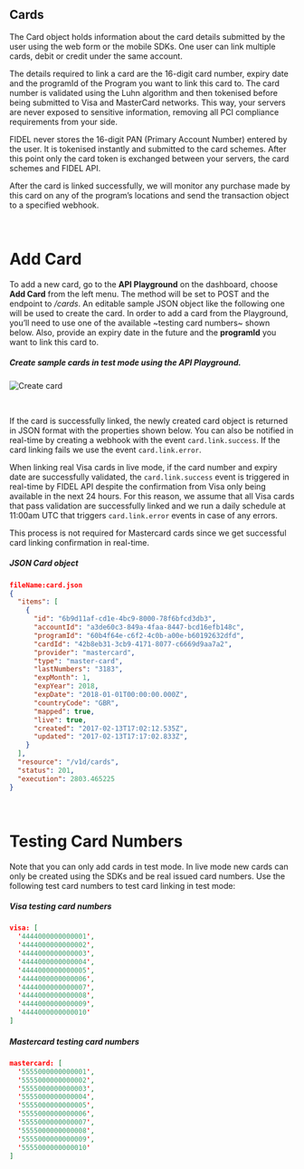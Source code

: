 ## Cards
The Card object holds information about the card details submitted by the user using the web form or the mobile SDKs. One user can link multiple cards, debit or credit under the same account.

The details required to link a card are the 16-digit card number, expiry date and the programId of the Program you want to link this card to. The card number is validated using the Luhn algorithm and then tokenised before being submitted to Visa and MasterCard networks. This way, your servers are never exposed to sensitive information, removing all PCI compliance requirements from your side.

FIDEL never stores the 16-digit PAN (Primary Account Number) entered by the user. It is tokenised instantly and submitted to the card schemes. After this point only the card token is exchanged between your servers, the card schemes and FIDEL API.

After the card is linked successfully, we will monitor any purchase made by this card on any of the program’s locations and send the transaction object to a specified webhook.

<br/>

# Add Card

To add a new card, go to the **API Playground** on the dashboard, choose **Add Card** from the left menu. The method will be set to POST and the endpoint to _/cards_. An editable sample JSON object like the following one will be used to create the card. In order to add a card from the Playground, you’ll need to use one of the available ~testing card numbers~ shown below. Also, provide an expiry date in the future and the **programId** you want to link this card to.

<h5>Create sample cards in test mode using the API Playground.</h5>

![Create card](https://docs.fidel.uk/assets/images/create-card.png "Create card")

<br/>

If the card is successfully linked, the newly created card object is returned in JSON format with the properties shown below. You can also be notified in real-time by creating a webhook with the event `card.link.success`. If the card linking fails we use the event `card.link.error`.

When linking real Visa cards in live mode, if the card number and expiry date are successfully validated, the `card.link.success` event is triggered in real-time by FIDEL API despite the confirmation from Visa only being available in the next 24 hours. For this reason, we assume that all Visa cards that pass validation are successfully linked and we run a daily schedule at 11:00am UTC that triggers `card.link.error` events in case of any errors.

This process is not required for Mastercard cards since we get successful card linking confirmation in real-time.

<h5>JSON Card object</h5>

```json
fileName:card.json
{
  "items": [
    {
      "id": "6b9d11af-cd1e-4bc9-8000-78f6bfcd3db3",
      "accountId": "a3de60c3-849a-4faa-8447-bcd16efb148c",
      "programId": "60b4f64e-c6f2-4c0b-a00e-b60192632dfd",
      "cardId": "42b8eb31-3cb9-4171-8077-c6669d9aa7a2",
      "provider": "mastercard",
      "type": "master-card",
      "lastNumbers": "3183",
      "expMonth": 1,
      "expYear": 2018,
      "expDate": "2018-01-01T00:00:00.000Z",
      "countryCode": "GBR",
      "mapped": true,
      "live": true,
      "created": "2017-02-13T17:02:12.535Z",
      "updated": "2017-02-13T17:17:02.833Z",
    }
  ],
  "resource": "/v1d/cards",
  "status": 201,
  "execution": 2803.465225
}
```

<br/>

# Testing Card Numbers
Note that you can only add cards in test mode. In live mode new cards can only be created using the SDKs and be real issued card numbers. Use the following test card numbers to test card linking in test mode:

<h5>Visa testing card numbers</h5>

```json
visa: [
  '4444000000000001',
  '4444000000000002',
  '4444000000000003',
  '4444000000000004',
  '4444000000000005',
  '4444000000000006',
  '4444000000000007',
  '4444000000000008',
  '4444000000000009',
  '4444000000000010'
]
```
<h5>Mastercard testing card numbers</h5>

```json
mastercard: [
  '5555000000000001',
  '5555000000000002',
  '5555000000000003',
  '5555000000000004',
  '5555000000000005',
  '5555000000000006',
  '5555000000000007',
  '5555000000000008',
  '5555000000000009',
  '5555000000000010'
]
```
